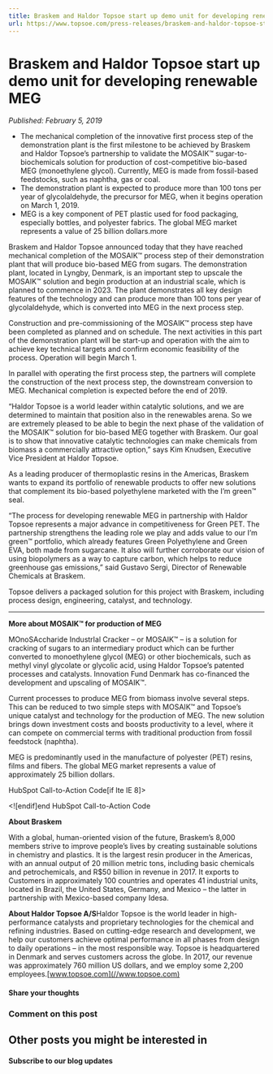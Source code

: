 ```yaml
---
title: Braskem and Haldor Topsoe start up demo unit for developing renewable MEG
url: https://www.topsoe.com/press-releases/braskem-and-haldor-topsoe-start-up-demo-unit-for-developing-renewable-meg#main-content
---
```


# Braskem and Haldor Topsoe start up demo unit for developing renewable MEG

*Published: February 5, 2019*

- The mechanical completion of the innovative first process step of the demonstration plant is the first milestone to be achieved by Braskem and Haldor Topsoe’s partnership to validate the MOSAIK™ sugar-to-biochemicals solution for production of cost-competitive bio-based MEG (monoethylene glycol). Currently, MEG is made from fossil-based feedstocks, such as naphtha, gas or coal.
- The demonstration plant is expected to produce more than 100 tons per year of glycolaldehyde, the precursor for MEG, when it begins operation on March 1, 2019.
- MEG is a key component of PET plastic used for food packaging, especially bottles, and polyester fabrics. The global MEG market represents a value of 25 billion dollars.more

Braskem and Haldor Topsoe announced today that they have reached mechanical completion of the MOSAIK™ process step of their demonstration plant that will produce bio-based MEG from sugars. The demonstration plant, located in Lyngby, Denmark, is an important step to upscale the MOSAIK™ solution and begin production at an industrial scale, which is planned to commence in 2023. The plant demonstrates all key design features of the technology and can produce more than 100 tons per year of glycolaldehyde, which is converted into MEG in the next process step.

Construction and pre-commissioning of the MOSAIK™ process step have been completed as planned and on schedule. The next activities in this part of the demonstration plant will be start-up and operation with the aim to achieve key technical targets and confirm economic feasibility of the process. Operation will begin March 1.

In parallel with operating the first process step, the partners will complete the construction of the next process step, the downstream conversion to MEG. Mechanical completion is expected before the end of 2019.

“Haldor Topsoe is a world leader within catalytic solutions, and we are determined to maintain that position also in the renewables arena. So we are extremely pleased to be able to begin the next phase of the validation of the MOSAIK™ solution for bio-based MEG together with Braskem. Our goal is to show that innovative catalytic technologies can make chemicals from biomass a commercially attractive option,” says Kim Knudsen, Executive Vice President at Haldor Topsoe.

As a leading producer of thermoplastic resins in the Americas, Braskem wants to expand its portfolio of renewable products to offer new solutions that complement its bio-based polyethylene marketed with the I’m green™ seal.

“The process for developing renewable MEG in partnership with Haldor Topsoe represents a major advance in competitiveness for Green PET. The partnership strengthens the leading role we play and adds value to our I’m green™ portfolio, which already features Green Polyethylene and Green EVA, both made from sugarcane. It also will further corroborate our vision of using biopolymers as a way to capture carbon, which helps to reduce greenhouse gas emissions,” said Gustavo Sergi, Director of Renewable Chemicals at Braskem.

Topsoe delivers a packaged solution for this project with Braskem, including process design, engineering, catalyst, and technology.

***

**More about MOSAIK™ for production of MEG**

MOnoSAccharide IndustrIal Cracker – or MOSAIK™ – is a solution for cracking of sugars to an intermediary product which can be further converted to monoethylene glycol (MEG) or other biochemicals, such as methyl vinyl glycolate or glycolic acid, using Haldor Topsoe’s patented processes and catalysts. Innovation Fund Denmark has co-financed the development and upscaling of MOSAIK™.

Current processes to produce MEG from biomass involve several steps. This can be reduced to two simple steps with MOSAIK™ and Topsoe’s unique catalyst and technology for the production of MEG. The new solution brings down investment costs and boosts productivity to a level, where it can compete on commercial terms with traditional production from fossil feedstock (naphtha).

MEG is predominantly used in the manufacture of polyester (PET) resins, films and fibers. The global MEG market represents a value of approximately 25 billion dollars.

HubSpot Call-to-Action Code[if lte IE 8]><div id="hs-cta-ie-element"></div><![endif][](https://cta-redirect.hubspot.com/cta/redirect/2115834/7cbf3491-27e6-4d2e-8e07-2ab5a58a6280)end HubSpot Call-to-Action Code

**About Braskem**

With a global, human-oriented vision of the future, Braskem’s 8,000 members strive to improve people’s lives by creating sustainable solutions in chemistry and plastics. It is the largest resin producer in the Americas, with an annual output of 20 million metric tons, including basic chemicals and petrochemicals, and R$50 billion in revenue in 2017. It exports to Customers in approximately 100 countries and operates 41 industrial units, located in Brazil, the United States, Germany, and Mexico – the latter in partnership with Mexico-based company Idesa.

**About Haldor Topsoe A/S**Haldor Topsoe is the world leader in high-performance catalysts and proprietary technologies for the chemical and refining industries. Based on cutting-edge research and development, we help our customers achieve optimal performance in all phases from design to daily operations – in the most responsible way. Topsoe is headquartered in Denmark and serves customers across the globe. In 2017, our revenue was approximately 760 million US dollars, and we employ some 2,200 employees.[www.topsoe.com](//www.topsoe.com)

#### Share your thoughts

### Comment on this post

## Other posts you might be interested in

#### Subscribe to our blog updates